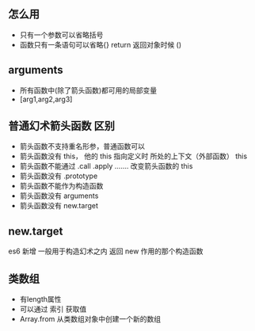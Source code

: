 ## 怎么用
- 只有一个参数可以省略括号
- 函数只有一条语句可以省略{} return
返回对象时候 () 

## arguments
- 所有函数中(除了箭头函数)都可用的局部变量
- [arg1,arg2,arg3]

## 普通幻术箭头函数 区别
- 箭头函数不支持重名形参，普通函数可以
- 箭头函数没有 this，
他的 this 指向定义时 所处的上下文（外部函数） this
- 箭头函数不能通过 .call  .apply ....... 改变箭头函数的 this
- 箭头函数没有 .prototype
- 箭头函数不能作为构造函数
- 箭头函数没有 arguments
- 箭头函数没有 new.target

## new.target
es6 新增
一般用于构造幻术之内 返回 new 作用的那个构造函数

## 类数组
- 有length属性
- 可以通过 索引 获取值
- Array.from 从类数组对象中创建一个新的数组